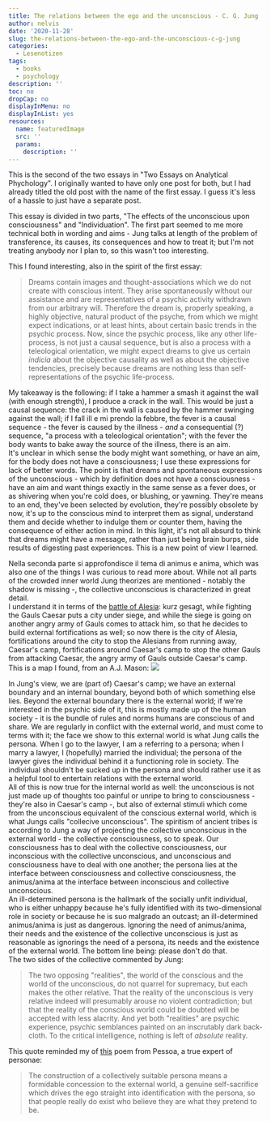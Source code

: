 ```yaml
---
title: The relations between the ego and the unconscious - C. G. Jung
author: nelvis
date: '2020-11-28'
slug: the-relations-between-the-ego-and-the-unconscious-c-g-jung
categories:
  - Lesenotizen
tags:
  - books
  - psychology
description: ''
toc: no
dropCap: no
displayInMenu: no
displayInList: yes
resources:
  name: featuredImage
  src: ''
  params:
    description: ''
---
```


This is the second of the two essays in "Two Essays on Analytical Phychology". I originally wanted to have only one post for both, but I had already titled the old post with the name of the first essay. I guess it's less of a hassle to just have a separate post.

This essay is divided in two parts, "The effects of the unconscious upon consciousness" and "Individuation". The first part seemed to me more technical both in wording and aims - Jung talks at length of the problem of transference, its causes, its consequences and how to treat it; but I'm not treating anybody nor I plan to, so this wasn't too interesting.

This I found interesting, also in the spirit of the first essay:
> Dreams contain images and thought-associations which we do not create with conscious intent. They arise spontaneously without our assistance and are representatives of a psychic activity withdrawn from our arbitrary will. Therefore the dream is, properly speaking, a highly objective, natural product of the psyche, from which we might expect indications, or at least hints, about certain basic trends in the psychic process. Now, since the psychic process, like any other life-process, is not just a causal sequence, but is also a process with a teleological orientation, we might expect dreams to give us certain *indicia* about the objective causality as well as about the objective tendencies, precisely because dreams are nothing less than self-representations of the psychic life-process.

My takeaway is the following: if I take a hammer a smash it against the wall (with enough strength), I produce a crack in the wall. This would be just a causal sequence: the crack in the wall is caused by the hammer swinging against the wall; if I fall ill e mi prendo la febbre, the fever is a causal sequence - the fever is caused by the illness - *and* a consequential (?) sequence, "a process with a teleological orientation"; with the fever the body wants to bake away the source of the illness, there is an aim.\
It's unclear in which sense the body might want something, or have an aim, for the body does not have a consciousness; I use these expressions for lack of better words. The point is that dreams and spontaneous expressions of the unconscious - which by definition does not have a consciousness - have an aim and want things exactly in the same sense as a fever does, or as shivering when you're cold does, or blushing, or yawning. They're means to an end, they've been selected by evolution, they're possibly obsolete by now, it's up to the conscious mind to interpret them as signal, understand them and decide whether to indulge them or counter them, having the consequence of either action in mind. In this light, it's not all absurd to think that dreams might have a message, rather than just being brain burps, side results of digesting past experiences. This is a new point of view I learned.

Nella seconda parte si approfondisce il tema di animus e anima, which was also one of the things I was curious to read more about. While not all parts of the crowded inner world Jung theorizes are mentioned - notably the shadow is missing -, the collective unconscious is characterized in great detail.\
I understand it in terms of the [battle of Alesia](https://en.wikipedia.org/wiki/Battle_of_Alesia): kurz gesagt, while fighting the Gauls Caesar puts a city under siege, and while the siege is going on another angry army of Gauls comes to attack him, so that he decides to build external fortifications as well; so now there is the city of Alesia, fortifications around the city to stop the Alesians from running away, Caesar's camp, fortifications around Caesar's camp to stop the other Gauls from attacking Caesar, the angry army of Gauls outside Caesar's camp. This is a map I found, from an A.J. Mason:
![](/posts/2020-11-28-the-relations-between-the-ego-and-the-unconscious-c-g-jung_files/Mason-Caesar-Alesia.jpg)

In Jung's view, we are (part of) Caesar's camp; we have an external boundary and an internal boundary, beyond both of which something else lies. Beyond the external boundary there is the external world; if we're interested in the psychic side of it, this is mostly made up of the human society - it is the bundle of rules and norms humans are conscious of and share. We are regularly in conflict with the external world, and must come to terms with it; the face we show to this external world is what Jung calls the persona. When I go to the lawyer, I am a referring to a persona; when I marry a lawyer, I (hopefully) married the individual; the persona of the lawyer gives the individual behind it a functioning role in society. The individual shouldn't be sucked up in the persona and should rather use it as a helpful tool to entertain relations with the external world.\
All of this is now true for the internal world as well: the unconscious is not just made up of thoughts too painful or unripe to bring to consciousness - they're also in Caesar's camp -, but also of external stimuli which come from the unconscious equivalent of the conscious external world, which is what Jungs calls "collecive unconscious". The spiritism of ancient tribes is according to Jung a way of projecting the collective unconscious in the external world - the collective consciousness, so to speak. Our consciousness has to deal with the collective consciousness, our inconscious with the collective unconscious, and unconscious and consciousness have to deal with one another; the persona lies at the interface between consciousness and collective consciousness, the animus/anima at the interface between inconscious and collective unconscious.\
An ill-determined persona is the hallmark of the socially unfit individual, who is either unhappy because he's fully identified with its two-dimensional role in society or because he is suo malgrado an outcast; an ill-determined animus/anima is just as dangerous. Ignoring the need of animus/anima, their needs and the existence of the collective unconscious is just as reasonable as ignorings the need of a persona, its needs and the existence of the external world. The bottom line being: please don't do that.\
The two sides of the collective commented by Jung:
> The two opposing "realities", the world of the conscious and the world of the unconscious, do not quarrel for supremacy, but each makes the other relative. That the reality of the unconscious is very relative indeed will presumably arouse no violent contradiction; but that the reality of the conscious world could be doubted will be accepted with less alacrity. And yet both "realities" are psychic experience, psychic semblances painted on an inscrutably dark back-cloth. To the critical intelligence, nothing is left of *absolute* reality.

This quote reminded my of [this](https://naelvis.github.io/refactored-happiness/posts/autopsychography-f-pessoa) poem from Pessoa, a true expert of personae:
> The construction of a collectively suitable persona means a formidable concession to the external world, a genuine self-sacrifice which drives the ego straight into identification with the persona, so that people really do exist who believe they are what they pretend to be.


